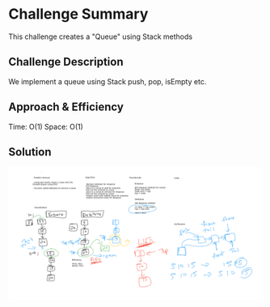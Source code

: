 # Challenge Summary
This challenge creates a "Queue" using Stack methods

## Challenge Description
We implement a queue using Stack push, pop, isEmpty etc.

## Approach & Efficiency
Time: O(1)
Space: O(1)

## Solution
![pseudo](../../../resources/pseudo.png)